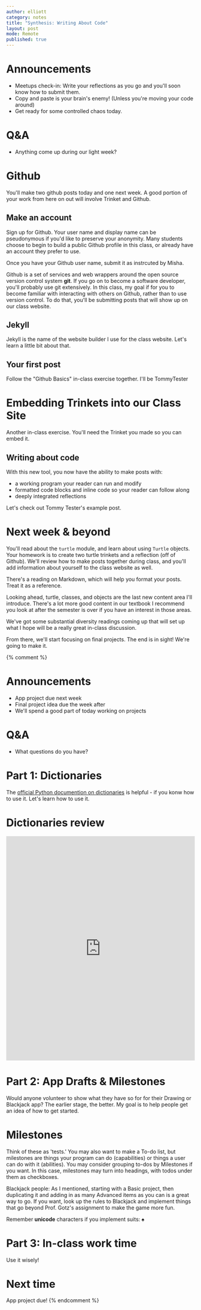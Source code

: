 ```yaml
---
author: elliott
category: notes
title: "Synthesis: Writing About Code"
layout: post
mode: Remote
published: true
---
```


# Announcements

* Meetups check-in: Write your reflections as you go and you'll soon know how to submit them.
* Copy and paste is your brain's enemy! (Unless you're moving your code around)
* Get ready for some controlled chaos today.

# Q&A

* Anything come up during our light week?

# Github

You'll make two github posts today and one next week. A good portion of your work from here on out will involve Trinket and Github.

## Make an account

Sign up for Github. Your user name and display name can be pseudonymous if you'd like to preserve your anonymity. Many students choose to begin to build a public Github profile in this class, or already have an account they prefer to use.

Once you have your Github user name, submit it as instrcuted by Misha.

Github is a set of services and web wrappers around the open source version control system **git**. If you go on to become a software developer, you'll probably use git extensively. In this class, my goal if for you to become familiar with interacting with others on Github, rather than to use version control. To do that, you'll be submitting posts that will show up on our class website.

## Jekyll

Jekyll is the name of the website builder I use for the class website. Let's learn a little bit about that.

## Your first post

Follow the "Github Basics" in-class exercise together. I'll be TommyTester


# Embedding Trinkets into our Class Site

Another in-class exercise. You'll need the Trinket you made so you can embed it.

## Writing about code

With this new tool, you now have the ability to make posts with:

* a working program your reader can run and modify
* formatted code blocks and inline code so your reader can follow along
* deeply integrated reflections

Let's check out Tommy Tester's example post.

# Next week & beyond

You'll read about the `turtle` module, and learn about using `Turtle` objects. Your homework is to create two turtle trinkets and a reflection (off of Github). We'll review how to make posts together during class, and you'll add information about yourself to the class website as well.

There's a reading on Markdown, which will help you format your posts. Treat it as a reference.

Looking ahead, turtle, classes, and objects are the last new content area I'll introduce. There's a lot more good content in our textbook I recommend you look at after the semester is over if you have an interest in those areas.

We've got some substantial diversity readings coming up that will set up what I hope will be a really great in-class discussion.

From there, we'll start focusing on final projects. The end is in sight! We're going to make it.




{% comment %}
# Announcements

- App project due next week
- Final project idea due the week after
- We'll spend a good part of today working on projects

# Q&A

- What questions do you have?


# Part 1: Dictionaries


The [official Python documention on dictionaries](https://docs.python.org/3/library/stdtypes.html#typesmapping) is helpful - if you konw how to use it. Let's learn how to use it.

# Dictionaries review

<iframe src="https://trinket.io/embed/python3/7a57cec4a5" width="100%" height="600" frameborder="0" marginwidth="0" marginheight="0" allowfullscreen></iframe>


# Part 2: App Drafts & Milestones

Would anyone volunteer to show what they have so for for their Drawing or Blackjack app?  The earlier stage, the better.  My goal is to help people get an idea of how to get started.

# Milestones

Think of these as 'tests.'  You may also want to make a To-do list, but milestones are things your program can do (capabilities) or things a user can do with it (abilities).  You may consider grouping to-dos by Milestones if you want.  In this case, milestones may turn into headings, with todos under them as checkboxes.

Blackjack people: As I mentioned, starting with a Basic project, then duplicating it and adding in as many Advanced items as you can is a great way to go.  If you want, look up the rules to Blackjack and implement things that go beyond Prof. Gotz's assignment to make the game more fun.

Remember **unicode** characters if you implement suits: ♠


# Part 3: In-class work time

Use it wisely!

# Next time

App project due!
{% endcomment %}